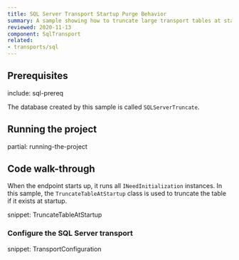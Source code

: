 ```yaml
---
title: SQL Server Transport Startup Purge Behavior
summary: A sample showing how to truncate large transport tables at startup for SQL Server Transport.
reviewed: 2020-11-13
component: SqlTransport
related:
- transports/sql
---
```



## Prerequisites

include: sql-prereq

The database created by this sample is called `SQLServerTruncate`.


## Running the project

partial: running-the-project

## Code walk-through

When the endpoint starts up, it runs all `INeedInitialization` instances. In this sample, the `TruncateTableAtStartup` class is used to truncate the table if it exists at startup.

snippet: TruncateTableAtStartup

### Configure the SQL Server transport

snippet: TransportConfiguration
